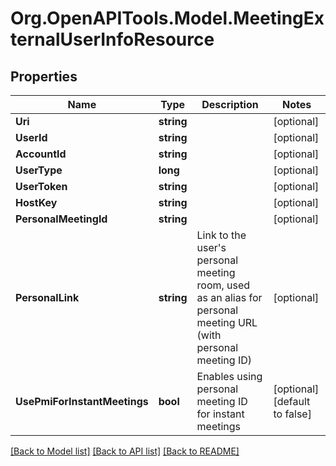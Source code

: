 
# Org.OpenAPITools.Model.MeetingExternalUserInfoResource

## Properties

Name | Type | Description | Notes
------------ | ------------- | ------------- | -------------
**Uri** | **string** |  | [optional] 
**UserId** | **string** |  | [optional] 
**AccountId** | **string** |  | [optional] 
**UserType** | **long** |  | [optional] 
**UserToken** | **string** |  | [optional] 
**HostKey** | **string** |  | [optional] 
**PersonalMeetingId** | **string** |  | [optional] 
**PersonalLink** | **string** | Link to the user&#39;s personal meeting room, used as an alias for personal meeting URL (with personal meeting ID) | [optional] 
**UsePmiForInstantMeetings** | **bool** | Enables using personal meeting ID for instant meetings | [optional] [default to false]

[[Back to Model list]](../README.md#documentation-for-models)
[[Back to API list]](../README.md#documentation-for-api-endpoints)
[[Back to README]](../README.md)

